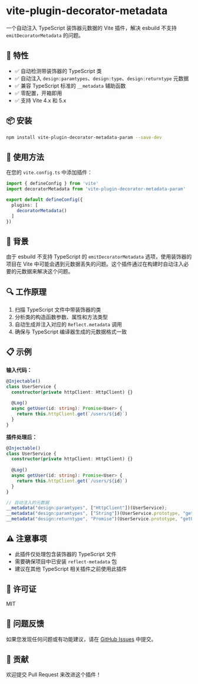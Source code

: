 # vite-plugin-decorator-metadata

一个自动注入 TypeScript 装饰器元数据的 Vite 插件，解决 esbuild 不支持 `emitDecoratorMetadata` 的问题。

## 🚀 特性

- ✅ 自动检测带装饰器的 TypeScript 类
- ✅ 自动注入 `design:paramtypes`、`design:type`、`design:returntype` 元数据
- ✅ 兼容 TypeScript 标准的 `__metadata` 辅助函数
- ✅ 零配置，开箱即用
- ✅ 支持 Vite 4.x 和 5.x

## 📦 安装

```bash
npm install vite-plugin-decorator-metadata-param --save-dev
```

## 🔧 使用方法

在您的 `vite.config.ts` 中添加插件：

```typescript
import { defineConfig } from 'vite'
import decoratorMetadata from 'vite-plugin-decorator-metadata-param'

export default defineConfig({
  plugins: [
    decoratorMetadata()
  ]
})
```

## 📖 背景

由于 esbuild 不支持 TypeScript 的 `emitDecoratorMetadata` 选项，使用装饰器的项目在 Vite 中可能会遇到元数据丢失的问题。这个插件通过在构建时自动注入必要的元数据来解决这个问题。

## 🔍 工作原理

1. 扫描 TypeScript 文件中带装饰器的类
2. 分析类的构造函数参数、属性和方法类型
3. 自动生成并注入对应的 `Reflect.metadata` 调用
4. 确保与 TypeScript 编译器生成的元数据格式一致

## 📋 示例

**输入代码：**
```typescript
@Injectable()
class UserService {
  constructor(private httpClient: HttpClient) {}
  
  @Log()
  async getUser(id: string): Promise<User> {
    return this.httpClient.get(`/users/${id}`)
  }
}
```

**插件处理后：**
```typescript
@Injectable()
class UserService {
  constructor(private httpClient: HttpClient) {}
  
  @Log()
  async getUser(id: string): Promise<User> {
    return this.httpClient.get(`/users/${id}`)
  }
}

// 自动注入的元数据
__metadata("design:paramtypes", ["HttpClient"])(UserService);
__metadata("design:paramtypes", ["String"])(UserService.prototype, "getUser", null);
__metadata("design:returntype", "Promise")(UserService.prototype, "getUser", null);
```

## ⚠️ 注意事项

- 此插件仅处理包含装饰器的 TypeScript 文件
- 需要确保项目中已安装 `reflect-metadata` 包
- 建议在其他 TypeScript 相关插件之前使用此插件

## 📄 许可证

MIT

## 🐛 问题反馈

如果您发现任何问题或有功能建议，请在 [GitHub Issues](https://github.com/yourusername/vite-plugin-decorator-metadata/issues) 中提交。

## 🤝 贡献

欢迎提交 Pull Request 来改进这个插件！
